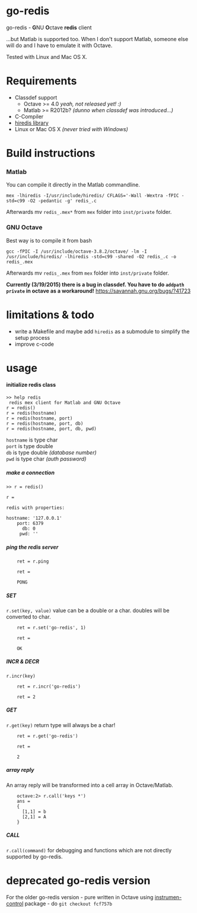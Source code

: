 # go-redis

go-redis - **G**NU **O**ctave **redis** client

...but Matlab is supported too. When I don't support Matlab, someone else will do and I have to emulate it with Octave.

Tested with Linux and Mac OS X.


# Requirements

* Classdef support
  * Octave >= 4.0 _yeah, not released yet! :)_
  * Matlab >= R2012b? _(dunno when classdef was introduced...)_
* C-Compiler
* [hiredis library](https://github.com/redis/hiredis/)
* Linux or Mac OS X _(never tried with Windows)_


# Build instructions

### Matlab

You can compile it directly in the Matlab commandline.

    mex -lhiredis -I/usr/include/hiredis/ CFLAGS='-Wall -Wextra -fPIC -std=c99 -O2 -pedantic -g' redis_.c

Afterwards mv `redis_.mex*` from `mex` folder into `inst/private` folder.

### GNU Octave

Best way is to compile it from bash

    gcc -fPIC -I /usr/include/octave-3.8.2/octave/ -lm -I /usr/include/hiredis/ -lhiredis -std=c99 -shared -O2 redis_.c -o redis_.mex

Afterwards mv `redis_.mex` from `mex` folder into `inst/private` folder.

**Currently (3/19/2015) there is a bug in classdef. You have to do `addpath private` in octave as a workaround!**
https://savannah.gnu.org/bugs/?41723


# limitations & todo

* write a Makefile and maybe add `hiredis` as a submodule to simplify the setup process
* improve c-code



# usage

#### initialize redis class

	>> help redis
	 redis mex client for Matlab and GNU Octave
  	r = redis()
  	r = redis(hostname) 
  	r = redis(hostname, port)
  	r = redis(hostname, port, db)
  	r = redis(hostname, port, db, pwd)

`hostname` is type char  
`port` is type double  
`db` is type double _(database number)_  
`pwd` is type char _(auth password)_  


##### make a connection

    >> r = redis()
		
	r = 
		
  	redis with properties:
	
    hostname: '127.0.0.1'
        port: 6379
          db: 0
         pwd: ''
##### ping the redis server

        ret = r.ping

        ret =

        PONG

##### SET
`r.set(key, value)`
value can be a double or a char. doubles will be converted to char.

        ret = r.set('go-redis', 1)

        ret =

        OK

##### INCR & DECR
`r.incr(key)`

        ret = r.incr('go-redis')

        ret = 2

##### GET
`r.get(key)`
return type will always be a char!

        ret = r.get('go-redis')

        ret =

        2

##### array reply
An array reply will be transformed into a cell array in Octave/Matlab.

        octave:2> r.call('keys *')
        ans =
        {
          [1,1] = b
          [2,1] = A
        }


##### CALL
`r.call(command)`
for debugging and functions which are not directly supported by go-redis.




# deprecated go-redis version

For the older go-redis version - pure written in Octave using
[instrumen-control](http://octave.sourceforge.net/instrument-control/index.html) package - do `git checkout fcf757b`



